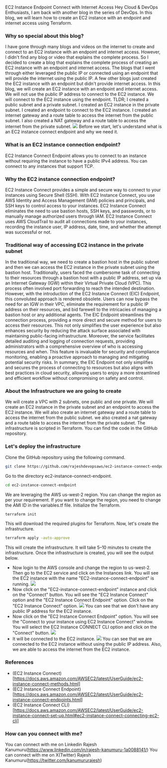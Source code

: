 EC2 Instance Endpoint Connect with Internet Access
Hey Cloud & DevOps Enthusiasts,
I am back with another blog in the series of DevOps. In this blog, we will learn how to create an EC2 instance with an endpoint and internet access using Terraform.
### Why so special about this blog?
I have gone through many blogs and videos on the internet to create and connect to an EC2 instance with an endpoint and internet access. However, I didn't find any blog or video that explains the complete process. So I decided to create a blog that explains the complete process of creating an EC2 instance with an endpoint and internet access.
The blogs that I went through either leveraged the public IP or connected using an endpoint that will provide the internet using the public IP. A few other blogs just created the EC2 instance with an endpoint but didn't provide internet access.
In this blog, we will create an EC2 instance with an endpoint and internet access. We will not use the public IP address to connect to the EC2 instance. We will connect to the EC2 instance using the endpoint.
TLDR;
I created a public subnet and a private subnet. I created an EC2 instance in the private subnet. I created an endpoint to connect to the EC2 instance. I created an internet gateway and a route table to access the internet from the public subnet. I also created a NAT gateway and a route table to access the internet from the private subnet.
![](https://github.com/rajeshdevopsaws/ec2-instance-connect-endpoint/blob/main/images/aws_endpoint.png?raw=true)
Before we start, let's understand what is an EC2 instance connect endpoint and why we need it.
### What is an EC2 instance connection endpoint?
EC2 Instance Connect Endpoint allows you to connect to an instance without requiring the instance to have a public IPv4 address. You can connect to any instances that support TCP.
### Why the EC2 instance connection endpoint?
EC2 Instance Connect provides a simple and secure way to connect to your instances using Secure Shell (SSH). With EC2 Instance Connect, you use AWS Identity and Access Management (IAM) policies and principals, and SSH keys to control access to your instances. EC2 Instance Connect eliminates the need to use bastion hosts, SSH keys, and passwords, or to manually manage authorized users through IAM. EC2 Instance Connect uses AWS CloudTrail to audit all connections made to your instances, recording the instance user, IP address, date, time, and whether the attempt was successful or not.
### Traditional way of accessing EC2 instance in the private subnet
In the traditional way, we need to create a bastion host in the public subnet and then we can access the EC2 instance in the private subnet using the bastion host.
Traditionally, users faced the cumbersome task of connecting to their resources through a bastion host with a public IP address, set up via an Internet Gateway (IGW) within their Virtual Private Cloud (VPC). This process often involved port forwarding to reach the intended destination. However, with the introduction of the EC2 Instance Connect (EIC) Endpoint, this convoluted approach is rendered obsolete.
Users can now bypass the need for an IGW in their VPC, eliminate the requirement for a public IP address on their resources, and bid farewell to the intricacies of managing a bastion host or any additional agents. The EIC Endpoint streamlines the connection process, providing a more direct and secure method for users to access their resources. This not only simplifies the user experience but also enhances security by reducing the attack surface associated with maintaining public-facing infrastructure.
Moreover, the service facilitates detailed auditing and logging of connection requests, providing administrators with a comprehensive overview of who is accessing resources and when. This feature is invaluable for security and compliance monitoring, enabling a proactive approach to managing and mitigating potential security risks.
In summary, the EIC Endpoint not only simplifies and secures the process of connecting to resources but also aligns with best practices in cloud security, allowing users to enjoy a more streamlined and efficient workflow without compromising on safety and control.
### About the Infrastructure we are going to create
We will create a VPC with 2 subnets, one public and one private. We will create an EC2 instance in the private subnet and an endpoint to access the EC2 instance. We will also create an internet gateway and a route table to access the internet from the public subnet. we also created a nat gateway and a route table to access the internet from the private subnet.
The infrastructure is scripted in Terraform. You can find the code in the GitHub repository.
### Let's deploy the infrastructure
Clone the GitHub repository using the following command.
```bash
git clone https://github.com/rajeshdevopsaws/ec2-instance-connect-endpoint.git
```
Go to the directory ec2-instance-connect-endpoint.
```bash
cd ec2-instance-connect-endpoint
```
We are leveraging the AWS us-west-2 region. You can change the region as per your requirement. If you want to change the region, you need to change the AMI ID in the variables.tf file.
Initialize the Terraform.
```bash
terraform init
```
This will download the required plugins for Terraform.
Now, let's create the infrastructure.
```bash
terraform apply -auto-approve
```
This will create the infrastructure. It will take 5–10 minutes to create the infrastructure.
Once the infrastructure is created, you will see the output below.
* Now login to the AWS console and change the region to us-west-2. Then go to the EC2 service and click on the Instances link. You will see the EC2 instance with the name "EC2-instance-connect-endpoint" is running.
![](https://github.com/rajeshdevopsaws/ec2-instance-connect-endpoint/blob/main/images/listed_ec2.png?raw=true)
* Now click on the "EC2-instance-connect-endpoint" instance and click on the "Connect" button. You will see the "EC2 Instance Connect" option and the "EC2 Instance Connect Endpoint" option. Click on the "EC2 Instance Connect" option.
![](https://github.com/rajeshdevopsaws/ec2-instance-connect-endpoint/blob/main/images/nopublic_ip.png?raw=true)
You can see that we don't have any public IP address for the EC2 instance.
* Now click on the "EC2 Instance Connect Endpoint" option. You will see the "Connect to your instance using EC2 Instance Connect" window. You will select the EC2 Instance CONNECT CLI option and click on the "Connect" button.
![](https://github.com/rajeshdevopsaws/ec2-instance-connect-endpoint/blob/main/images/before_connect.png?raw=true)
* It will be connected to the EC2 instance.
![](https://github.com/rajeshdevopsaws/ec2-instance-connect-endpoint/blob/main/images/connected.png?raw=true)
You can see that we are connected to the EC2 instance without using the public IP address. Also, we are able to access the internet from the EC2 instance.
### References
- (EC2 Instance Connect)[https://docs.aws.amazon.com/AWSEC2/latest/UserGuide/ec2-instance-connect-methods.html]
- (EC2 Instance Connect Endpoint)[https://docs.aws.amazon.com/AWSEC2/latest/UserGuide/ec2-instance-connect-endpoints.html]
- (EC2 Instance Connect CLI)[https://docs.aws.amazon.com/AWSEC2/latest/UserGuide/ec2-instance-connect-set-up.html#ec2-instance-connect-connecting-ec2-cli]

### How can you connect with me?
You can connect with me on Linkedin Rajesh Kanumuru(https://www.linkedin.com/in/rajesh-kanumuru-1a0088141/)
You can connect with me on X(Twitter) Rajesh Kanumuru(https://twitter.com/kanumururajesh) 

